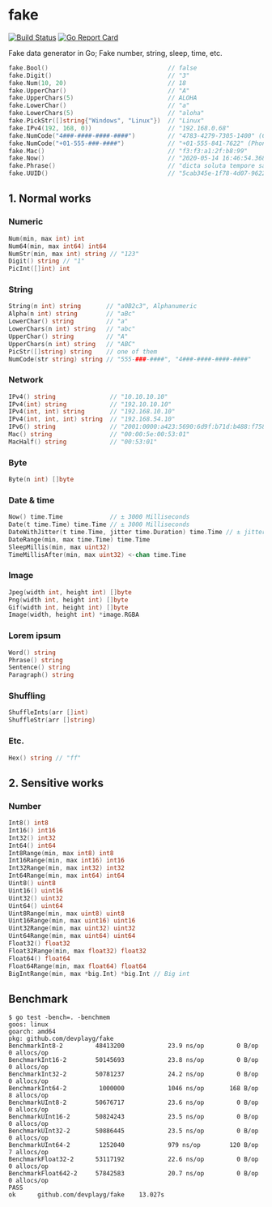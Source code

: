 # fake

[![Build Status](https://travis-ci.org/devplayg/fake.svg?branch=master)](https://travis-ci.org/devplayg/fake)
[![Go Report Card](https://goreportcard.com/badge/github.com/devplayg/fake)](https://goreportcard.com/report/github.com/devplayg/fake)

Fake data generator in Go; Fake number, string, sleep, time, etc.

```go
fake.Bool()                                 // false
fake.Digit()                                // "3"
fake.Num(10, 20)                            // 18                                                                       
fake.UpperChar()                            // "A"
fake.UpperChars(5)                          // ALOHA
fake.LowerChar()                            // "a"                                                                   
fake.LowerChars(5)                          // "aloha"
fake.PickStr([]string{"Windows", "Linux"})  // "Linux"                                                                    
fake.IPv4(192, 168, 0))                     // "192.168.0.68"                                                             
fake.NumCode("4###-####-####-####")         // "4783-4279-7305-1400" (Credit-card)                                                      
fake.NumCode("+01-555-###-####")            // "+01-555-841-7622" (Phone)                                                         
fake.Mac()                                  // "f3:f3:a1:2f:b8:99"                                                        
fake.Now()                                  // "2020-05-14 16:46:54.3682151 +0900 KST m=-0.651090199"                     
fake.Phrase()                               // "dicta soluta tempore sapien" (Lorem Ipsum)                                              
fake.UUID()                                 // "5cab345e-1f78-4d07-9622-53f0a1d057fb"
```

## 1. Normal works 

### Numeric

```go
Num(min, max int) int 
Num64(min, max int64) int64
NumStr(min, max int) string // "123"
Digit() string // "1"
PicInt([]int) int
```

### String

```go
String(n int) string       // "a0B2c3", Alphanumeric  
Alpha(n int) string        // "aBc"
LowerChar() string         // "a"
LowerChars(n int) string   // "abc"
UpperChar() string         // "A"
UpperChars(n int) string   // "ABC"
PicStr([]string) string    // one of them
NumCode(str string) string // "555-###-####", "4###-####-####-####"
```

### Network

```go
IPv4() string               // "10.10.10.10"
IPv4(int) string            // "192.10.10.10"
IPv4(int, int) string       // "192.168.10.10"
IPv4(int, int, int) string  // "192.168.54.10"
IPv6() string               // "2001:0000:a423:5690:6d9f:b71d:b488:f758"
Mac() string                // "00:00:5e:00:53:01"
MacHalf() string            // "00:53:01"
```

### Byte

```go
Byte(n int) []byte
```

### Date & time

```go
Now() time.Time             // ± 3000 Milliseconds
Date(t time.Time) time.Time // ± 3000 Milliseconds
DateWithJitter(t time.Time, jitter time.Duration) time.Time // ± jitter
DateRange(min, max time.Time) time.Time
SleepMillis(min, max uint32)
TimeMillisAfter(min, max uint32) <-chan time.Time
```

### Image

```go
Jpeg(width int, height int) []byte
Png(width int, height int) []byte
Gif(width int, height int) []byte
Image(width, height int) *image.RGBA
```

### Lorem ipsum

```go
Word() string
Phrase() string
Sentence() string
Paragraph() string
```

### Shuffling

```go
ShuffleInts(arr []int)
ShuffleStr(arr []string)
```

### Etc.

```go
Hex() string // "ff"
```


## 2. Sensitive works

### Number

```go
Int8() int8 
Int16() int16 
Int32() int32 
Int64() int64 
Int8Range(min, max int8) int8 
Int16Range(min, max int16) int16 
Int32Range(min, max int32) int32 
Int64Range(min, max int64) int64 
Uint8() uint8 
Uint16() uint16 
Uint32() uint32 
Uint64() uint64 
Uint8Range(min, max uint8) uint8 
Uint16Range(min, max uint16) uint16 
Uint32Range(min, max uint32) uint32 
Uint64Range(min, max uint64) uint64 
Float32() float32 
Float32Range(min, max float32) float32 
Float64() float64 
Float64Range(min, max float64) float64
BigIntRange(min, max *big.Int) *big.Int // Big int
``` 

## Benchmark

    $ go test -bench=. -benchmem
    goos: linux
    goarch: amd64
    pkg: github.com/devplayg/fake
    BenchmarkInt8-2       	48413200	        23.9 ns/op	       0 B/op	       0 allocs/op
    BenchmarkInt16-2      	50145693	        23.8 ns/op	       0 B/op	       0 allocs/op
    BenchmarkInt32-2      	50781237	        24.2 ns/op	       0 B/op	       0 allocs/op
    BenchmarkInt64-2      	 1000000	        1046 ns/op	     168 B/op	       8 allocs/op
    BenchmarkUInt8-2      	50676717	        23.6 ns/op	       0 B/op	       0 allocs/op
    BenchmarkUInt16-2     	50824243	        23.5 ns/op	       0 B/op	       0 allocs/op
    BenchmarkUInt32-2     	50886445	        23.5 ns/op	       0 B/op	       0 allocs/op
    BenchmarkUInt64-2     	 1252040	        979 ns/op	     120 B/op	       7 allocs/op
    BenchmarkFloat32-2    	53117192	        22.6 ns/op	       0 B/op	       0 allocs/op
    BenchmarkFloat642-2   	57842583	        20.7 ns/op	       0 B/op	       0 allocs/op
    PASS
    ok  	github.com/devplayg/fake	13.027s